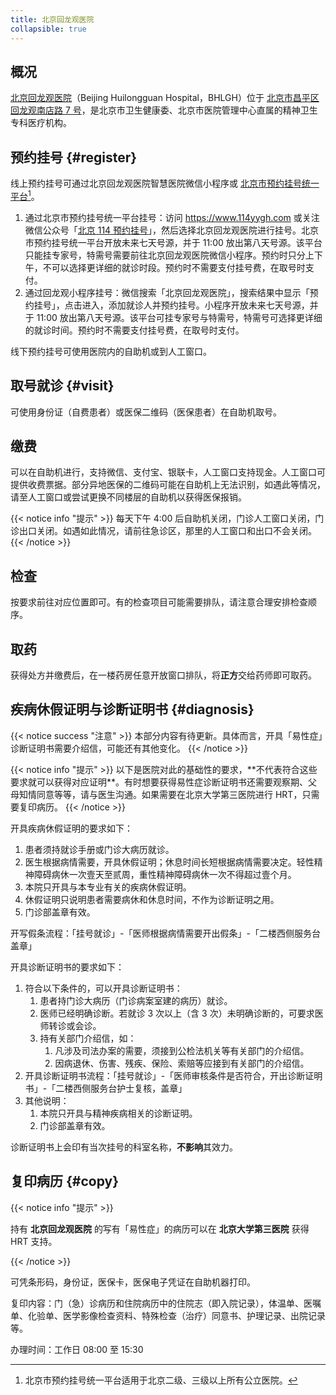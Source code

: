 ```yaml
---
title: 北京回龙观医院
collapsible: true
---
```


## 概况

[北京回龙观医院](https://bhlgh.com)（Beijing Huilongguan Hospital，BHLGH）位于 [北京市昌平区回龙观南店路 7 号](https://amap.com/place/B000A0989A)，是北京市卫生健康委、北京市医院管理中心直属的精神卫生专科医疗机构。

## 预约挂号 {#register}

线上预约挂号可通过北京回龙观医院智慧医院微信小程序或 [北京市预约挂号统一平台](https://www.114yygh.com)[^1]。

1. 通过北京市预约挂号统一平台挂号：访问 <https://www.114yygh.com> 或关注微信公众号「[北京 114 预约挂号](weixin://beijing114guahao)」，然后选择北京回龙观医院进行挂号。北京市预约挂号统一平台开放未来七天号源，并于 11:00 放出第八天号源。该平台只能挂专家号，特需号需要前往北京回龙观医院微信小程序。预约时只分上下午，不可以选择更详细的就诊时段。预约时不需要支付挂号费，在取号时支付。
2. 通过回龙观小程序挂号：微信搜索「北京回龙观医院」，搜索结果中显示「预约挂号」，点击进入，添加就诊人并预约挂号。小程序开放未来七天号源，并于 11:00 放出第八天号源。该平台可挂专家号与特需号，特需号可选择更详细的就诊时间。预约时不需要支付挂号费，在取号时支付。

线下预约挂号可使用医院内的自助机或到人工窗口。

## 取号就诊 {#visit}

可使用身份证（自费患者）或医保二维码（医保患者）在自助机取号。

## 缴费

可以在自助机进行，支持微信、支付宝、银联卡，人工窗口支持现金。人工窗口可提供收费票据。部分异地医保的二维码可能在自助机上无法识别，如遇此等情况，请至人工窗口或尝试更换不同楼层的自助机以获得医保报销。

{{< notice info "提示" >}}
每天下午 4:00 后自助机关闭，门诊人工窗口关闭，门诊出口关闭。如遇如此情况，请前往急诊区，那里的人工窗口和出口不会关闭。
{{< /notice >}}

## 检查

按要求前往对应位置即可。有的检查项目可能需要排队，请注意合理安排检查顺序。

## 取药

获得处方并缴费后，在一楼药房任意开放窗口排队，将**正方**交给药师即可取药。

## 疾病休假证明与诊断证明书 {#diagnosis}

{{< notice success "注意" >}}
本部分内容有待更新。具体而言，开具「易性症」诊断证明书需要介绍信，可能还有其他变化。
{{< /notice >}}
</p>
{{< notice info "提示" >}}
以下是医院对此的基础性的要求，**不代表符合这些要求就可以获得对应证明**。有时想要获得易性症诊断证明书还需要观察期、父母知情同意等等，请与医生沟通。如果需要在北京大学第三医院进行 HRT，只需要复印病历。
{{< /notice >}}

开具疾病休假证明的要求如下：

1. 患者须持就诊手册或门诊大病历就诊。
1. 医生根据病情需要，开具休假证明；休息时间长短根据病情需要决定。轻性精神障碍病休一次壹天至贰周，重性精神障碍病休一次不得超过壹个月。
1. 本院只开具与本专业有关的疾病休假证明。
1. 休假证明只说明患者需要病休和休息时间，不作为诊断证明之用。
1. 门诊部盖章有效。

开写假条流程：「挂号就诊」-「医师根据病情需要开出假条」-「二楼西侧服务台盖章」

开具诊断证明书的要求如下：

1. 符合以下条件的，可以开具诊断证明书：
   1. 患者持门诊大病历（门诊病案室建的病历）就诊。
   1. 医师已经明确诊断。若就诊 3 次以上（含 3 次）未明确诊断的，可要求医师转诊或会诊。
   1. 持有关部门介绍信，如：
      1. 凡涉及司法办案的需要，须接到公检法机关等有关部门的介绍信。
      1. 因病退休、伤害、残疾、保险、索赔等应接到有关部门的介绍信。
1. 开具诊断证明书流程：「挂号就诊」-「医师审核条件是否符合，开出诊断证明书」-「二楼西侧服务台护士复核，盖章」
1. 其他说明：
   1. 本院只开具与精神疾病相关的诊断证明。
   1. 门诊部盖章有效。

诊断证明书上会印有当次挂号的科室名称，**不影响**其效力。

## 复印病历 {#copy}

{{< notice info "提示" >}}

持有 **北京回龙观医院** 的写有「易性症」的病历可以在 **北京大学第三医院** 获得 HRT 支持。

{{< /notice >}}

可凭条形码，身份证，医保卡，医保电子凭证在自助机器打印。

复印内容：门（急）诊病历和住院病历中的住院志（即入院记录），体温单、医嘱单、化验单、医学影像检查资料、特殊检查（治疗）同意书、护理记录、出院记录等。

办理时间：工作日 08:00 至 15:30

[^1]: 北京市预约挂号统一平台适用于北京二级、三级以上所有公立医院。
